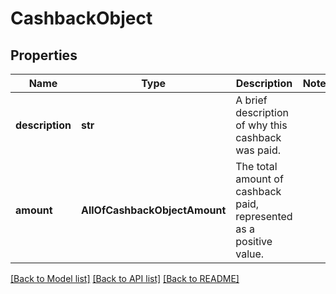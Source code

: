 # CashbackObject

## Properties
Name | Type | Description | Notes
------------ | ------------- | ------------- | -------------
**description** | **str** | A brief description of why this cashback was paid.  | 
**amount** | **AllOfCashbackObjectAmount** | The total amount of cashback paid, represented as a positive value.  | 

[[Back to Model list]](../README.md#documentation-for-models) [[Back to API list]](../README.md#documentation-for-api-endpoints) [[Back to README]](../README.md)

